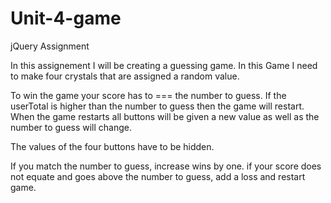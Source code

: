 # Unit-4-game
jQuery Assignment

In this assignement I will be creating a guessing game. In this Game I need to make four crystals that are assigned a random value.

To win the game your score has to === the number to guess. If the userTotal is higher than the number to guess then the game will restart. When the game restarts all buttons will be given a new value as well as the number to guess will change. 

The values of the four buttons have to be hidden. 

If you match the number to guess, increase wins by one. 
if your score does not equate and goes above the number to guess, add a loss and restart game. 
